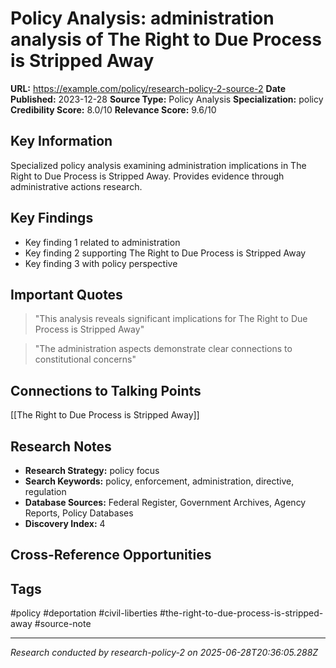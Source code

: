 # Policy Analysis: administration analysis of The Right to Due Process is Stripped Away

**URL:** https://example.com/policy/research-policy-2-source-2
**Date Published:** 2023-12-28
**Source Type:** Policy Analysis
**Specialization:** policy
**Credibility Score:** 8.0/10
**Relevance Score:** 9.6/10

## Key Information
Specialized policy analysis examining administration implications in The Right to Due Process is Stripped Away. Provides evidence through administrative actions research.

## Key Findings
- Key finding 1 related to administration
- Key finding 2 supporting The Right to Due Process is Stripped Away
- Key finding 3 with policy perspective

## Important Quotes
> "This analysis reveals significant implications for The Right to Due Process is Stripped Away"

> "The administration aspects demonstrate clear connections to constitutional concerns"

## Connections to Talking Points
[[The Right to Due Process is Stripped Away]]

## Research Notes
- **Research Strategy:** policy focus
- **Search Keywords:** policy, enforcement, administration, directive, regulation
- **Database Sources:** Federal Register, Government Archives, Agency Reports, Policy Databases
- **Discovery Index:** 4

## Cross-Reference Opportunities
<!-- Audit agents will populate this section -->

## Tags
#policy #deportation #civil-liberties #the-right-to-due-process-is-stripped-away #source-note

---
*Research conducted by research-policy-2 on 2025-06-28T20:36:05.288Z*

